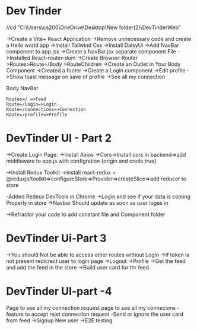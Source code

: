 # Dev Tinder

//cd "C:\Users\cs200\OneDrive\Desktop\New folder(2)\DevTinderWeb"

->Create a Vite+ React Application
->Remove unnecessary code and create a Hello world app
->Install Tailwind Css
->Install DaisyUi
->Add NavBar component to app.jsx
->Create a NavBar.jsx separate component File
->Installed React-router-dom
->Create Browser Router >Routes>Route=/Body >RouteChildren
->Create an Outlet in Your Body Component
->Created a footer
->Create a Login component
->Edit profile
->Show toast message on save of profile
->See all my connection



Body
    NavBar

    Routes=/ =>Feed
    Route=/Login=>Login
    Route=/connections=>Connection
    Route=/profile=>Profile

# DevTinder UI - Part 2

->Create  Login Page.
->Install Axios
->Cors->Install cors in backend=>add  middleware to app.js with configration {origin and creds true}

->Install Redux Toolkit
->install react-redux + @reduxjs/toolkit=>configureStore=>Provider=>createSlice=>add reducer to store

-Added Redeux DevTools in Chrome
->Login and see if your data is coming Properly  in store
->Navbar Should update as soon as user loges in

->Refractor your code to add constant file and  Component folder

# DevTinder Ui-Part 3

->You should Not be able to access other routes without Login
->If token is not present redicrect user to login page
->Logout
->Profile
->Get the feed and add the feed in the store
->Build user card for thr feed

# DevTinder UI-part -4

Page to see all my connection request
page to see all my connecions
-feature to accept rejet connection request
-Send or ignore the user card from feed
->Signup New user
->E2E testing
